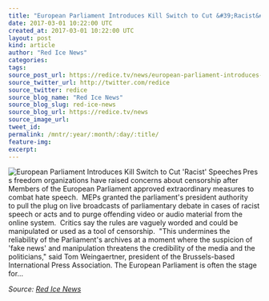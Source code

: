 ```yaml
---
title: "European Parliament Introduces Kill Switch to Cut &#39;Racist&#39; Speeches"
date: 2017-03-01 10:22:00 UTC
created_at: 2017-03-01 10:22:00 UTC
layout: post
kind: article
author: "Red Ice News"
categories: 
tags: 
source_post_url: https://redice.tv/news/european-parliament-introduces-kill-switch-to-cut-racist-speeches
source_twitter_url: http://twitter.com/redice
source_twitter: redice
source_blog_name: "Red Ice News"
source_blog_slug: red-ice-news
source_blog_url: https://redice.tv/news
source_image_url: 
tweet_id:
permalink: /mntr/:year/:month/:day/:title/
feature-img: 
excerpt:
---
```

<img align="left" alt="European Parliament Introduces Kill Switch to Cut 'Racist' Speeches" src="https://rdice.net/a/c/n/17/03011111-European_Parliament_-_Hemicycle.9cd7b47f.jpg"> Press freedom organizations have raised concerns about censorship after Members of the European Parliament approved extraordinary measures to combat hate speech.  MEPs granted the parliament's president authority to pull the plug on live broadcasts of parliamentary debate in cases of racist speech or acts and to purge offending video or audio material from the online system.  Critics say the rules are vaguely worded and could be manipulated or used as a tool of censorship.  "This undermines the reliability of the Parliament's archives at a moment where the suspicion of 'fake news' and manipulation threatens the credibility of the media and the politicians," said Tom Weingaertner, president of the Brussels-based International Press Association. The European Parliament is often the stage for…<div class="">
    <i>Source: <a href="https://redice.tv/news">Red Ice News</a></i>
</div>
